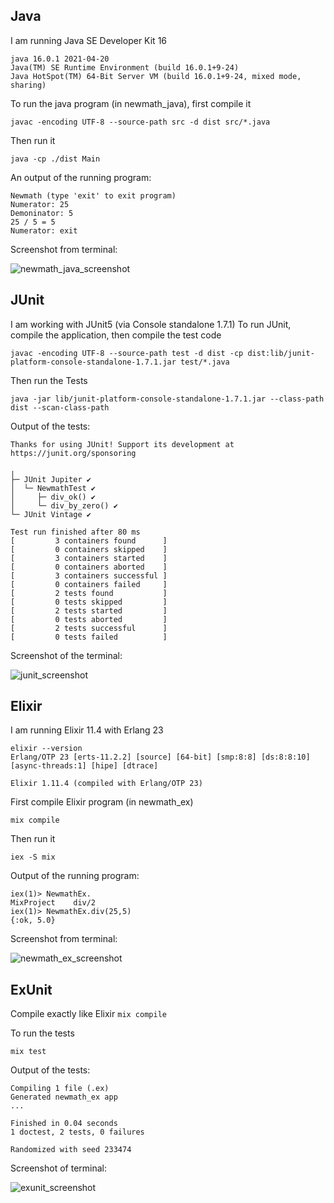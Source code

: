 ## Java
I am running Java SE Developer Kit 16
```
java 16.0.1 2021-04-20
Java(TM) SE Runtime Environment (build 16.0.1+9-24)
Java HotSpot(TM) 64-Bit Server VM (build 16.0.1+9-24, mixed mode, sharing)
```

To run the java program (in newmath_java), first compile it
```
javac -encoding UTF-8 --source-path src -d dist src/*.java
```

Then run it
```
java -cp ./dist Main
```

An output of the running program:
```
Newmath (type 'exit' to exit program)
Numerator: 25
Demoninator: 5
25 / 5 = 5
Numerator: exit
```

Screenshot from terminal:

![newmath_java_screenshot](https://user-images.githubusercontent.com/55165979/118371601-4ea56880-b57b-11eb-9f44-33df75c7cb24.png)

## JUnit
I am working with JUnit5 (via Console standalone 1.7.1)
To run JUnit, compile the application, then compile the test code

```
javac -encoding UTF-8 --source-path test -d dist -cp dist:lib/junit-platform-console-standalone-1.7.1.jar test/*.java
```

Then run the Tests
```
java -jar lib/junit-platform-console-standalone-1.7.1.jar --class-path dist --scan-class-path
```

Output of the tests:
```
Thanks for using JUnit! Support its development at https://junit.org/sponsoring

╷
├─ JUnit Jupiter ✔
│  └─ NewmathTest ✔
│     ├─ div_ok() ✔
│     └─ div_by_zero() ✔
└─ JUnit Vintage ✔

Test run finished after 80 ms
[         3 containers found      ]
[         0 containers skipped    ]
[         3 containers started    ]
[         0 containers aborted    ]
[         3 containers successful ]
[         0 containers failed     ]
[         2 tests found           ]
[         0 tests skipped         ]
[         2 tests started         ]
[         0 tests aborted         ]
[         2 tests successful      ]
[         0 tests failed          ]
```

Screenshot of the terminal:

![junit_screenshot](https://user-images.githubusercontent.com/55165979/118371590-40574c80-b57b-11eb-8da0-4bce6e99de86.png)

## Elixir
I am running Elixir 11.4 with Erlang 23
```
elixir --version   
Erlang/OTP 23 [erts-11.2.2] [source] [64-bit] [smp:8:8] [ds:8:8:10] [async-threads:1] [hipe] [dtrace]

Elixir 1.11.4 (compiled with Erlang/OTP 23)
```

First compile Elixir program (in newmath_ex)
```
mix compile
```

Then run it
```
iex -S mix
```

Output of the running program:
```
iex(1)> NewmathEx.
MixProject    div/2         
iex(1)> NewmathEx.div(25,5)
{:ok, 5.0}
```

Screenshot from terminal:

![newmath_ex_screenshot](https://user-images.githubusercontent.com/55165979/118371612-5b29c100-b57b-11eb-9424-edb0c89ce5fc.png)

## ExUnit
Compile exactly like Elixir `mix compile`

To run the tests
```
mix test
```

Output of the tests:
```
Compiling 1 file (.ex)
Generated newmath_ex app
...

Finished in 0.04 seconds
1 doctest, 2 tests, 0 failures

Randomized with seed 233474
```

Screenshot of terminal:

![exunit_screenshot](https://user-images.githubusercontent.com/55165979/118371607-55cc7680-b57b-11eb-99fa-7fcceec3b577.png)


